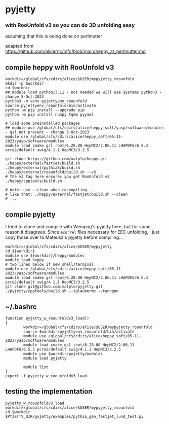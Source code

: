 # pyjetty
### with RooUnfold v3 so you can do 3D unfolding easy

assuming that this is being done on perlmutter

adapted from https://github.com/alicernc/info/blob/main/heppy_at_perlmutter.md

## compile heppy with RooUnfold v3

```
workdir=/global/cfs/cdirs/alice/$USER/mypyjetty_roounfold
mkdir -p $workdir
cd $workdir
## module load python/3.11 - not needed we will use systems python3 - change 5-Oct-2023
python3 -m venv pyjettyenv_roounfold
source pyjettyenv_roounfold/bin/activate
python -m pip install --upgrade pip
python -m pip install numpy tqdm pyyaml

# load some preinstalled packages
## module use /global/cfs/cdirs/alice/heppy_soft/yasp/software/modules - gsl not present - change 5-Oct-2023
module use /global/cfs/cdirs/alice/heppy_soft/05-11-2023/yasp/software/modules
module load cmake gsl root/6.28.00 HepMC2/2.06.11 LHAPDF6/6.5.3 pcre2/default swig/4.1.1 HepMC3/3.2.5

git clone https://github.com/matplo/heppy.git
./heppy/external/fastjet/build.sh
./heppy/external/pythia8/build.sh
./heppy/external/roounfold/build.sh --v3
# the v3 tag here ensures you get RooUnfold v3
./heppy/cpptools/build.sh

# note: use --clean when recompiling...
# like that: ./heppy/external/fastjet/build.sh --clean
# ...
```

## compile pyjetty

I tried to clone and compile with Wenqing's pyjetty here, but for some reason it disagrees. Since `ecorrel` files necessary for EEC unfolding, I just copy those over to Mateusz's pyjetty before compiling...
```
workdir=/global/cfs/cdirs/alice/$USER/mypyjetty
cd ${workdir}
module use ${workdir}/heppy/modules
module load heppy
# two lines below if new shell/terminal
module use /global/cfs/cdirs/alice/heppy_soft/05-11-2023/yasp/software/modules
module load cmake gsl root/6.28.00 HepMC2/2.06.11 LHAPDF6/6.5.3 pcre2/default swig/4.1.1 HepMC3/3.2.5
git clone git@github.com:matplo/pyjetty.git
./pyjetty/cpptools/build.sh --tglaubermc --tenngen
```

## ~/.bashrc

```
function pyjetty_w_roounfoldv3_load()
{
        workdir=/global/cfs/cdirs/alice/$USER/mypyjetty_roounfold
        source $workdir/pyjettyenv_roounfold/bin/activate
        module use /global/cfs/cdirs/alice/heppy_soft/05-11-2023/yasp/software/modules
        module load cmake gsl root/6.28.00 HepMC2/2.06.11 LHAPDF6/6.5.3 pcre2/default swig/4.1.1 HepMC3/3.2.5
        module use $workdir/pyjetty/modules
        module load pyjetty

        module list
}
export -f pyjetty_w_roounfoldv3_load
```

## testing the implementation

```
pyjetty_w_roounfoldv3_load
workdir=/global/cfs/cdirs/alice/$USER/mypyjetty_roounfold
cd $workdir
$PYJETTY_DIR/pyjetty/examples/pythia_gen_fastjet_lund_test.py
```


